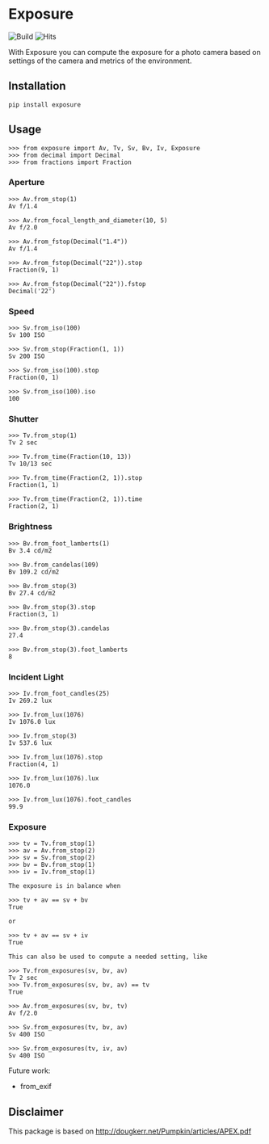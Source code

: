# Exposure

![Build](https://github.com/mrijken/exposure/workflows/CI/badge.svg)
![Hits](https://hitcounter.pythonanywhere.com/count/tag.svg?url=https%3A%2F%2Fgithub.com%2Fmrijken%2Fexposure)

With Exposure you can compute the exposure for a photo camera based
on settings of the camera and metrics of the environment.

## Installation

`pip install exposure`

## Usage

    >>> from exposure import Av, Tv, Sv, Bv, Iv, Exposure
    >>> from decimal import Decimal
    >>> from fractions import Fraction

### Aperture

    >>> Av.from_stop(1)
    Av f/1.4

    >>> Av.from_focal_length_and_diameter(10, 5)
    Av f/2.0

    >>> Av.from_fstop(Decimal("1.4"))
    Av f/1.4

    >>> Av.from_fstop(Decimal("22")).stop
    Fraction(9, 1)

    >>> Av.from_fstop(Decimal("22")).fstop
    Decimal('22')

### Speed

    >>> Sv.from_iso(100)
    Sv 100 ISO

    >>> Sv.from_stop(Fraction(1, 1))
    Sv 200 ISO

    >>> Sv.from_iso(100).stop
    Fraction(0, 1)

    >>> Sv.from_iso(100).iso
    100

### Shutter

    >>> Tv.from_stop(1)
    Tv 2 sec

    >>> Tv.from_time(Fraction(10, 13))
    Tv 10/13 sec

    >>> Tv.from_time(Fraction(2, 1)).stop
    Fraction(1, 1)

    >>> Tv.from_time(Fraction(2, 1)).time
    Fraction(2, 1)

### Brightness

    >>> Bv.from_foot_lamberts(1)
    Bv 3.4 cd/m2

    >>> Bv.from_candelas(109)
    Bv 109.2 cd/m2

    >>> Bv.from_stop(3)
    Bv 27.4 cd/m2

    >>> Bv.from_stop(3).stop
    Fraction(3, 1)

    >>> Bv.from_stop(3).candelas
    27.4

    >>> Bv.from_stop(3).foot_lamberts
    8

### Incident Light

    >>> Iv.from_foot_candles(25)
    Iv 269.2 lux

    >>> Iv.from_lux(1076)
    Iv 1076.0 lux

    >>> Iv.from_stop(3)
    Iv 537.6 lux

    >>> Iv.from_lux(1076).stop
    Fraction(4, 1)

    >>> Iv.from_lux(1076).lux
    1076.0

    >>> Iv.from_lux(1076).foot_candles
    99.9


### Exposure

    >>> tv = Tv.from_stop(1)
    >>> av = Av.from_stop(2)
    >>> sv = Sv.from_stop(2)
    >>> bv = Bv.from_stop(1)
    >>> iv = Iv.from_stop(1)

    The exposure is in balance when

    >>> tv + av == sv + bv
    True

    or

    >>> tv + av == sv + iv
    True

    This can also be used to compute a needed setting, like

    >>> Tv.from_exposures(sv, bv, av)
    Tv 2 sec
    >>> Tv.from_exposures(sv, bv, av) == tv
    True

    >>> Av.from_exposures(sv, bv, tv)
    Av f/2.0

    >>> Sv.from_exposures(tv, bv, av)
    Sv 400 ISO

    >>> Sv.from_exposures(tv, iv, av)
    Sv 400 ISO

Future work:

* from_exif

## Disclaimer

This package is based on http://dougkerr.net/Pumpkin/articles/APEX.pdf
